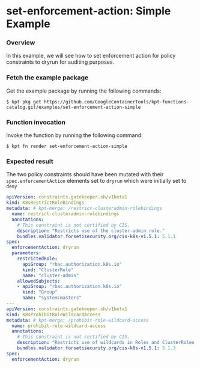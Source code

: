 # set-enforcement-action: Simple Example

### Overview

In this example, we will see how to set enforcement action for policy constraints to
dryrun for auditing purposes.

### Fetch the example package

Get the example package by running the following commands:

```shell
$ kpt pkg get https://github.com/GoogleContainerTools/kpt-functions-catalog.git/examples/set-enforcement-action-simple
```

### Function invocation

Invoke the function by running the following command:

```shell
$ kpt fn render set-enforcement-action-simple
```

### Expected result

The two policy constraints should have been mutated with their `spec.enforcementAction` 
elements set to `dryrun` which were initially set to `deny`

```yaml
apiVersion: constraints.gatekeeper.sh/v1beta1
kind: K8sRestrictRoleBindings
metadata: # kpt-merge: /restrict-clusteradmin-rolebindings
  name: restrict-clusteradmin-rolebindings
  annotations:
    # This constraint is not certified by CIS.
    description: "Restricts use of the cluster-admin role."
    bundles.validator.forsetisecurity.org/cis-k8s-v1.5.1: 5.1.1
spec:
  enforcementAction: dryrun
  parameters:
    restrictedRole:
      apiGroup: "rbac.authorization.k8s.io"
      kind: "ClusterRole"
      name: "cluster-admin"
    allowedSubjects:
    - apiGroup: "rbac.authorization.k8s.io"
      kind: "Group"
      name: "system:masters"
---
apiVersion: constraints.gatekeeper.sh/v1beta1
kind: K8sProhibitRoleWildcardAccess
metadata: # kpt-merge: /prohibit-role-wildcard-access
  name: prohibit-role-wildcard-access
  annotations:
    # This constraint is not certified by CIS.
    description: "Restricts use of wildcards in Roles and ClusterRoles."
    bundles.validator.forsetisecurity.org/cis-k8s-v1.5.1: 5.1.3
spec:
  enforcementAction: dryrun
```
